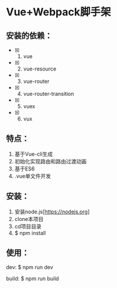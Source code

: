 # Vue+Webpack脚手架
## 安装的依赖：
- [x] 1. vue
- [x] 2. vue-resource
- [x] 3. vue-router
- [x] 4. vue-router-transition
- [x] 5. vuex
- [x] 6. vux

## 特点：
1. 基于Vue-cli生成
2. 初始化实现路由和路由过渡动画
3. 基于ES6
4. .vue单文件开发

## 安装：
1. 安装node.js[https://nodejs.org]
2. clone本项目
3. cd项目目录
4. $ npm install

## 使用：
dev: $ npm run dev

build: $ npm run build
